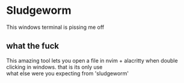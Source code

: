 # Sludgeworm
This windows terminal is pissing me off
## what the fuck
This amazing tool lets you open a file in nvim + alacritty when double clicking in windows. that is its only use\
what else were you expecting from 'sludgeworm'

